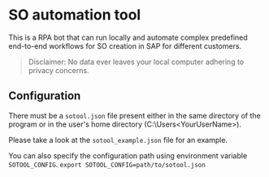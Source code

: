 # SO automation tool

This is a RPA bot that can run locally and automate complex predefined end-to-end workflows for SO creation in SAP for different customers.

> Disclaimer: No data ever leaves your local computer adhering to privacy concerns.

## Configuration

There must be a `sotool.json` file present either in the same directory of the program or in the user's home directory (C:\Users\<YourUserName>).

Please take a look at the `sotool_example.json` file for an example.

You can also specify the configuration path using environment variable `SOTOOL_CONFIG`.
`export SOTOOL_CONFIG=path/to/sotool.json`
